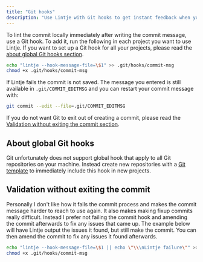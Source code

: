 ```yaml
---
title: "Git hooks"
description: "Use Lintje with Git hooks to get instant feedback when you make commits. Shorten the feedback loop and improve commits immediately."
---
```


To lint the commit locally immediately after writing the commit message, use a Git hook. To add it, run the following in each project you want to use Lintje. If you want to set up a Git hook for all your projects, please read the [about global Git hooks section](#about-global-git-hooks).

```sh
echo "lintje --hook-message-file=\$1" >> .git/hooks/commit-msg
chmod +x .git/hooks/commit-msg
```

If Lintje fails the commit is not saved. The message you entered is still available in `.git/COMMIT_EDITMSG` and you can restart your commit message with:

```sh
git commit --edit --file=.git/COMMIT_EDITMSG
```

If you do not want Git to exit out of creating a commit, please read the [Validation without exiting the commit section](#validation-without-exiting-the-commit).

## About global Git hooks

Git unfortunately does not support global hook that apply to all Git repositories on your machine. Instead create new repositories with a [Git template](https://git-scm.com/docs/git-init#_template_directory) to immediately include this hook in new projects.

## Validation without exiting the commit

Personally I don't like how it fails the commit process and makes the commit message harder to reach to use again. It also makes making fixup commits really difficult. Instead I prefer not failing the commit hook and amending the commit afterwards to fix any issues that came up. The example below will have Lintje output the issues it found, but still make the commit. You can then amend the commit to fix any issues it found afterwards.

```sh
echo "lintje --hook-message-file=\$1 || echo \"\\\nLintje failure\"" >> .git/hooks/commit-msg
chmod +x .git/hooks/commit-msg
```
